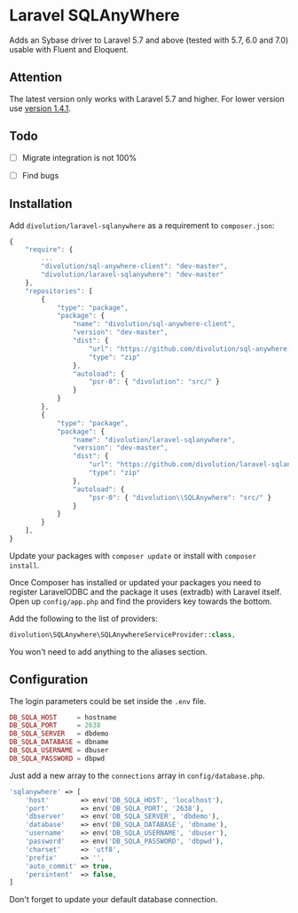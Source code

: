 # Laravel SQLAnyWhere

Adds an Sybase driver to Laravel 5.7 and above (tested with 5.7, 6.0 and 7.0) usable with Fluent and Eloquent.

## Attention
The latest version only works with Laravel 5.7 and higher. For lower
version use [version 1.4.1](https://github.com/divolution/laravel-sqlanywhere/tree/v1.4.1).


## Todo

- [ ] Migrate integration is not 100%
- [ ] Find bugs


## Installation

Add `divolution/laravel-sqlanywhere` as a requirement to `composer.json`:

```javascript
{
    "require": {
        ...
        "divolution/sql-anywhere-client": "dev-master",
        "divolution/laravel-sqlanywhere": "dev-master"
    },
    "repositories": [
        {
            "type": "package",
            "package": {
                "name": "divolution/sql-anywhere-client",
                "version": "dev-master",
                "dist": {
                    "url": "https://github.com/divolution/sql-anywhere-client/zipball/master",
                    "type": "zip"
                },
                "autoload": {
                    "psr-0": { "divolution": "src/" }
                }
            }
        },
        {
            "type": "package",
            "package": {
                "name": "divolution/laravel-sqlanywhere",
                "version": "dev-master",
                "dist": {
                    "url": "https://github.com/divolution/laravel-sqlanywhere/zipball/master",
                    "type": "zip"
                },
                "autoload": {
                    "psr-0": { "divolution\\SQLAnywhere": "src/" }
                }
            }
        }
    ],
}
```

Update your packages with `composer update` or install with `composer install`.

Once Composer has installed or updated your packages you need to register
LaravelODBC and the package it uses (extradb) with Laravel itself.
Open up `config/app.php` and find the providers key towards the bottom.


 Add the following to the list of providers:
```php
divolution\SQLAnywhere\SQLAnywhereServiceProvider::class,
```

You won't need to add anything to the aliases section.


## Configuration

The login parameters could be set inside the `.env` file.
```php
DB_SQLA_HOST     = hostname
DB_SQLA_PORT     = 2638
DB_SQLA_SERVER   = dbdemo
DB_SQLA_DATABASE = dbname
DB_SQLA_USERNAME = dbuser
DB_SQLA_PASSWORD = dbpwd
```

Just add a new array to the `connections` array in `config/database.php`.

```php
'sqlanywhere' => [
    'host'        => env('DB_SQLA_HOST', 'localhost'),
    'port'        => env('DB_SQLA_PORT', '2638'),
    'dbserver'    => env('DB_SQLA_SERVER', 'dbdemo'),
    'database'    => env('DB_SQLA_DATABASE', 'dbname'),
    'username'    => env('DB_SQLA_USERNAME', 'dbuser'),
    'password'    => env('DB_SQLA_PASSWORD', 'dbpwd'),
    'charset'     => 'utf8',
    'prefix'      => '',
    'auto_commit' => true,
    'persintent'  => false,
]
```

Don't forget to update your default database connection.
